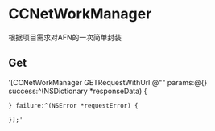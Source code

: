 # CCNetWorkManager
根据项目需求对AFN的一次简单封装

Get 
----
   '[CCNetWorkManager GETRequestWithUrl:@"" params:@{} success:^(NSDictionary *responseData) {
        
    } failure:^(NSError *requestError) {
        
    }];'
